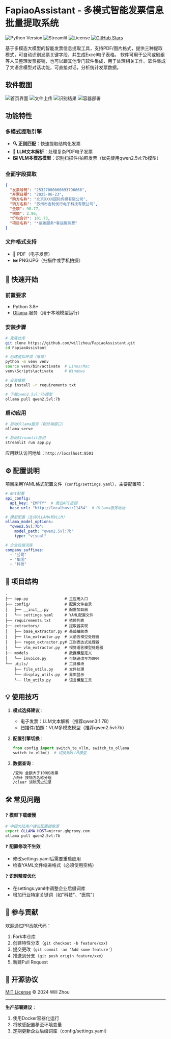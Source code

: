 # FapiaoAssistant - 多模式智能发票信息批量提取系统

![Python Version](https://img.shields.io/badge/python-3.8%2B-blue)
![Streamlit](https://img.shields.io/badge/框架-Streamlit-FF4B4B)
![License](https://img.shields.io/badge/license-MIT-green)
[![GitHub Stars](https://img.shields.io/github/stars/willzhou/FapiaoAssistant?style=social)](https://github.com/willzhou/FapiaoAssistant)

基于多模态大模型的智能发票信息提取工具，支持PDF/图片格式，提供三种提取模式，可自动识别发票关键字段，并生成Excel电子表格。
软件可用于公司或剧组等人员整理发票报销，也可以跟其他专门软件集成，用于处理相关工作。软件集成了大语言模型对话功能，可直接对话，分析统计发票数据。

## 软件截图

 ![首页界面](./assets/chrome_home.png)
 ![文件上传](./assets/chrome_uploaded.png)
 ![识别结果](./assets/chrome_result.png)
 ![容器部署](./assets/powershell_docker.png)

## 功能特性

### 多模式提取引擎
- **🔍 正则匹配**：快速提取结构化发票
- **🤖 LLM文本解析**：处理复杂PDF电子发票
- **🖼️ VLM多模态模型**：识别扫描件/拍照发票（优先使用qwen2.5vl:7b模型）

### 全面字段提取
```json
{
  "发票号码": "25327000000693796666",
  "开票日期": "2025-06-23",
  "购方名称": "北京XXXX国际传媒有限公司",
  "销方名称": "苏州市吉利优行电子科技有限公司",
  "金额": 98.77,
  "税额": 2.96,
  "价税合计": 101.73,
  "项目名称": "*运输服务*客运服务费"
}
```

### 文件格式支持
- 📄 PDF（电子发票）
- 🖼️ PNG/JPG（扫描件或手机拍摄）

## 🚀 快速开始

### 前置要求
- Python 3.8+
- [Ollama](https://ollama.ai/) 服务（用于本地模型运行）

### 安装步骤
```bash
# 克隆仓库
git clone https://github.com/willzhou/FapiaoAssistant.git
cd FapiaoAssistant

# 创建虚拟环境（推荐）
python -m venv venv
source venv/bin/activate  # Linux/Mac
venv\Scripts\activate     # Windows

# 安装依赖
pip install -r requirements.txt

# 下载qwen2.5vl:7b模型
ollama pull qwen2.5vl:7b
```

### 启动应用
```bash
# 启动Ollama服务（新终端窗口）
ollama serve

# 启动Streamlit应用
streamlit run app.py
```
应用默认访问地址：`http://localhost:8501`

## ⚙️ 配置说明

项目采用YAML格式配置文件（`config/settings.yaml`），主要配置项：

```yaml
# API配置
api_config:
  api_key: "EMPTY"  # 商业API密钥
  base_url: "http://localhost:11434"  # Ollama服务地址

# 模型配置（支持OLLAMA和VLLM）
ollama_model_options:
  "qwen2.5vl:7b":
    model_path: "qwen2.5vl:7b"
    type: "visual"

# 企业后缀词库
company_suffixes:
  - "公司"
  - "集团"
  - "科技"
```

## 📂 项目结构
```
.
├── app.py                # 主应用入口
├── config/               # 配置文件目录
│   ├── __init__.py       # 配置加载器
│   └── settings.yaml     # YAML配置文件
├── requirements.txt      # 依赖列表
├── extractors/           # 提取器实现
│   ├── base_extractor.py # 基础抽象类
│   ├── llm_extractor.py  # 大语言模型处理器
│   ├── regex_extractor.py# 正则表达式处理器
│   └── vlm_extractor.py  # 视觉语言模型处理器
├── models                # 数据模型定义
│   └── invoice.py        # 可快速改写为ORM
└── utils/                # 工具模块
    ├── file_utils.py     # 文件处理
    └── display_utils.py  # 界面显示
    └── llm_utils.py      # 语言模型工具
```

## 💡 使用技巧

1. **模式选择建议**：
   - 电子发票：LLM文本解析（推荐qwen3:1.7B）
   - 扫描件/拍照：VLM多模态模型（推荐qwen2.5vl:7b）

2. **配置引擎切换**：
   ```python
   from config import switch_to_vllm, switch_to_ollama
   switch_to_vllm()  # 切换到VLLM模型
   ```

3. **数据查询**：
   ```bash
   /查询 金额大于100的发票
   /统计 按销方名称分组
   /clear 清除历史记录
   ```

## 🛠️ 常见问题

❓ **模型下载缓慢**
```bash
# 中国大陆用户建议配置镜像源
export OLLAMA_HOST=mirror.ghproxy.com
ollama pull qwen2.5vl:7b
```

❓ **配置修改不生效**
- 修改settings.yaml后需要重启应用
- 检查YAML文件缩进格式（必须使用空格）

❓ **识别精度优化**
- 在settings.yaml中调整企业后缀词库
- 增加行业特定关键词（如"科技"、"医院"）

## 🤝 参与贡献
欢迎通过PR贡献代码：
1. Fork本仓库
2. 创建特性分支（`git checkout -b feature/xxx`）
3. 提交更改（`git commit -am 'Add some feature'`）
4. 推送到分支（`git push origin feature/xxx`）
5. 新建Pull Request

## 📜 开源协议
[MIT License](LICENSE) © 2024 Will Zhou

---

**生产部署建议**：
1. 使用Docker容器化运行
2. 将敏感配置移至环境变量
3. 定期更新企业后缀词库（config/settings.yaml）